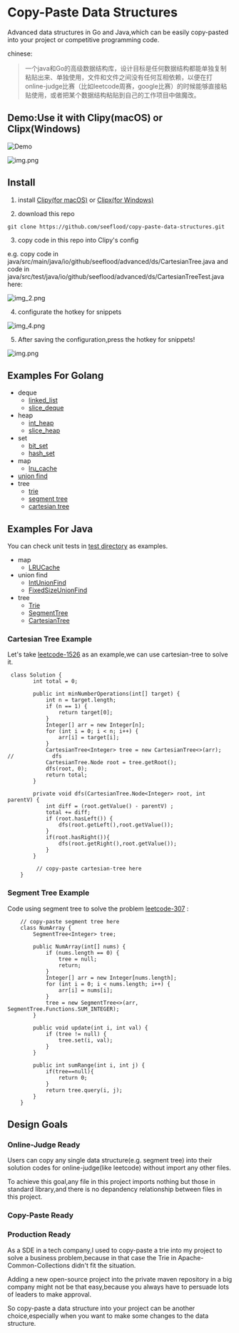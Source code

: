 # Copy-Paste Data Structures
Advanced data structures in Go and Java,which can be easily copy-pasted into your project or competitive programming code.

chinese:

>一个java和Go的高级数据结构库，设计目标是任何数据结构都能单独复制粘贴出来、单独使用，文件和文件之间没有任何互相依赖，以便在打online-judge比赛（比如leetcode周赛，google比赛）的时候能够直接粘贴使用，或者把某个数据结构粘贴到自己的工作项目中做魔改。

## Demo:Use it with Clipy(macOS) or Clipx(Windows)
![Demo](show-clipy.gif)

![img.png](img.png)

## Install
1. install [Clipy(for macOS)](https://clipy-app.com/) or [Clipx(for Windows)](https://en.wikipedia.org/wiki/ClipX)

2. download this repo
```shell
git clone https://github.com/seeflood/copy-paste-data-structures.git
```
3. copy code in this repo into Clipy's config

e.g. copy code in java/src/main/java/io/github/seeflood/advanced/ds/CartesianTree.java
and code in java/src/test/java/io/github/seeflood/advanced/ds/CartesianTreeTest.java
here:

![img_2.png](img_2.png)

4. configurate the hotkey for snippets

![img_4.png](img_4.png)

5. After saving the configuration,press the hotkey for snippets!
   
![img.png](img.png)

## Examples For Golang
- deque
  - [linked_list](go/pkg/deque/linked_list_test.go)
  - [slice_deque](go/pkg/deque/slice_deque_test.go)
- heap
  - [int_heap](go/pkg/heap/int_heap_test.go)
  - [slice_heap](go/pkg/heap/slice_heap_test.go)
- set
  - [bit_set](go/pkg/set/bit_set_test.go)
  - [hash_set](go/pkg/set/hash_set_test.go)
- map
  - [lru_cache](go/pkg/map/test/lru_cache_leetcode146_test.go)
- [union find](go/pkg/union_find/union_find_test.go)
- tree
  - [trie](go/pkg/tree/trie_test.go)
  - [segment tree](go/pkg/tree/segment/segment_tree_test.go)
  - [cartesian tree](go/pkg/tree/cartesian/cartesian_tree_test.go)

## Examples For Java
You can check unit tests in [test directory](java/src/test) as examples.
- map
  - [LRUCache](java/src/test/java/io/github/seeflood/advanced/ds/map/LRUCacheTest.java)
- union find
  - [IntUnionFind](java/src/test/java/io/github/seeflood/advanced/ds/unionfind/IntUnionFindTest.java)
  - [FixedSizeUnionFind](java/src/test/java/io/github/seeflood/advanced/ds/unionfind/FixedSizeUnionFindTest.java)
- tree
  - [Trie](java/src/test/java/io/github/seeflood/advanced/ds/TrieTest.java)
  - [SegmentTree](java/src/test/java/io/github/seeflood/advanced/ds/SegmentTreeTestLeetcode307.java)
  - [CartesianTree](java/src/test/java/io/github/seeflood/advanced/ds/CartesianTreeTest.java)


### Cartesian Tree Example
Let's take [leetcode-1526](https://leetcode-cn.com/problems/minimum-number-of-increments-on-subarrays-to-form-a-target-array/) as an example,we can use cartesian-tree to solve it.

```$xslt
 class Solution {
        int total = 0;

        public int minNumberOperations(int[] target) {
            int n = target.length;
            if (n == 1) {
                return target[0];
            }
            Integer[] arr = new Integer[n];
            for (int i = 0; i < n; i++) {
                arr[i] = target[i];
            }
            CartesianTree<Integer> tree = new CartesianTree<>(arr);
//            dfs
            CartesianTree.Node root = tree.getRoot();
            dfs(root, 0);
            return total;
        }

        private void dfs(CartesianTree.Node<Integer> root, int parentV) {
            int diff = (root.getValue() - parentV) ;
            total += diff;
            if (root.hasLeft()) {
                dfs(root.getLeft(),root.getValue());
            }
            if(root.hasRight()){
                dfs(root.getRight(),root.getValue());
            }
        }

         // copy-paste cartesian-tree here
    }

```

### Segment Tree Example
Code using segment tree to solve the problem [leetcode-307](https://leetcode-cn.com/problems/range-sum-query-mutable/) :
```$xslt
    // copy-paste segment tree here
    class NumArray {
        SegmentTree<Integer> tree;

        public NumArray(int[] nums) {
            if (nums.length == 0) {
                tree = null;
                return;
            }
            Integer[] arr = new Integer[nums.length];
            for (int i = 0; i < nums.length; i++) {
                arr[i] = nums[i];
            }
            tree = new SegmentTree<>(arr, SegmentTree.Functions.SUM_INTEGER);
        }

        public void update(int i, int val) {
            if (tree != null) {
                tree.set(i, val);
            }
        }

        public int sumRange(int i, int j) {
            if(tree==null){
                return 0;
            }
            return tree.query(i, j);
        }
    }

```

## Design Goals

### Online-Judge Ready
Users can copy any single data structure(e.g. segment tree) into their solution codes for online-judge(like leetcode) without import any other files.

To achieve this goal,any file in this project imports nothing but those in standard library,and there is no depandency relationship between files in this project.

### Copy-Paste Ready


### Production Ready
As a SDE in a tech company,I used to copy-paste a trie into my project to solve a business problem,because in that case the Trie in Apache-Common-Collections didn't fit the situation.

Adding a new open-source project into the private maven repository in a big company might not be that easy,because you always have to persuade lots of leaders to make approval.

So copy-paste a data structure into your project can be another choice,especially when you want to make some changes to the data structure.
